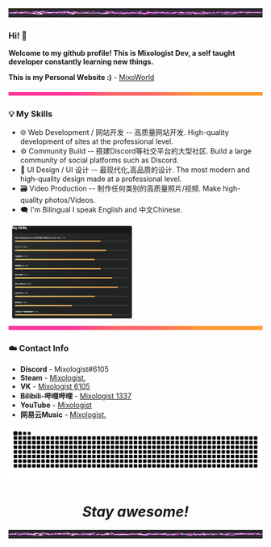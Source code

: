 <div align=center><img src="https://github.com/Mixologist6105/Mixologist6105/blob/main/srcs/thunder_bar.gif"></div>

### Hi! 👋

**Welcome to my github profile! This is Mixologist Dev, a self taught developer constantly learning new things.**

**This is my Personal Website :)** - [MixoWorld](https://www.mixoworld.info/)
<div align=center><img src="https://github.com/Mixologist6105/Mixologist6105/blob/main/srcs/rainbow_bar.gif"></div>

### 💡 My Skills
* 🌐 Web Development / 网站开发 -- 高质量网站开发. High-quality development of sites at the professional level.
* ⚙️ Community Build -- 搭建Discord等社交平台的大型社区. Build a large community of social platforms such as Discord.
* 🔩 UI Design / UI 设计 -- 最现代化,高品质的设计. The most modern and high-quality design made at a professional level.
* 🗃️ Video Production -- 制作任何类别的高质量照片/视频. Make high-quality photos/Videos.
* 🗨 I'm Bilingual I speak English and 中文Chinese.
<img src="https://github.com/Mixologist6105/Mixologist6105/blob/main/srcs/my_skills.png" width="50%" height="50%">
<div align=center><img src="https://github.com/Mixologist6105/Mixologist6105/blob/main/srcs/rainbow_bar.gif"></div>

### ☁️ Contact Info
* **Discord** - Mixologist#6105
* **Steam** - [Mixologist.](https://steamcommunity.com/id/Mixologist6105)
* **VK** - [Mixologist 6105](https://vk.com/mixologist6105)
* **Bilibili-哔哩哔哩** - [Mixologist 1337](https://space.bilibili.com/295386735)
* **YouTube** - [Mixologist](https://www.youtube.com/channel/UCujbzZXOD5VqeRl-IVB2Ypw)
* **网易云Music** - [Mixologist.](http://music.163.com/m/user/home?id=611297376)

 <div align=center><img src="https://raw.githubusercontent.com/Mixologist6105/Mixologist6105/b4015f0f2c5a41d7224d14dba2649f815ce4ef36/srcs/grid-snake.svg"></div>

<h1 align="center"><i>Stay awesome!</i></h1>

<div align=center><img src="https://github.com/Mixologist6105/Mixologist6105/blob/main/srcs/thunder_bar.gif"></div>
